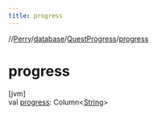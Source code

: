 ```yaml
---
title: progress
---
```

//[Perry](../../../index.html)/[database](../index.html)/[QuestProgress](index.html)/[progress](progress.html)



# progress



[jvm]\
val [progress](progress.html): Column<[String](https://kotlinlang.org/api/latest/jvm/stdlib/kotlin/-string/index.html)>





